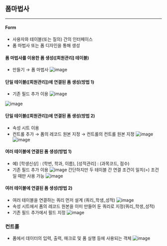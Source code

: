 ## 폼마법사
--------------------------
#### Form
- 사용자와 테이블(또는 질의) 간의 인터페이스
- 폼 마법사 또는 폼 디자인을 통해 생성
#### 폼 마법사를 이용한 폼 생성([회원관리] 테이블)
- 만들기 → 폼 마법사
![image](https://user-images.githubusercontent.com/97229292/166390711-6a763304-5d23-4cc2-8182-2d50b5b8768d.png)

#### 단일 테이블([회원관리])에 연결된 폼 생성(방법 1)
- 기존 필드 추가 이용
![image](https://user-images.githubusercontent.com/97229292/166390713-eb276f21-d197-4334-b882-a5ce48f2e6a4.png)

![image](https://user-images.githubusercontent.com/97229292/166348106-0ee52957-3b86-4434-b652-53c4915dd211.png)

#### 단일 테이블([회원관리])에 연결된 폼 생성(방법 2)
- 속성 시트 이용
- 컨트롤 추가 → 폼의 레코드 원본 지정 → 컨트롤의 컨트롤 원본 지정
![image](https://user-images.githubusercontent.com/97229292/166390722-7beb37ba-cc22-4cfc-a89c-ee7e115316aa.png)
![image](https://user-images.githubusercontent.com/97229292/166380592-ceb87302-2763-411e-9723-19e1c44a6991.png)
#### 여러 테이블에 연결된 폼 생성(방법 1)
- 예) [학생신상] : (학번, 학과, 이름), [성적관리] : (과목코드, 점수)
 - 기존 필드 추가 이용
![image](https://user-images.githubusercontent.com/97229292/166390747-65416d56-4186-4df6-86ca-9165ac2e13dd.png)
간단하지만 두 테이블 간 연결 조건이 일치(=) 조건일 때만 사용 가능
![image](https://user-images.githubusercontent.com/97229292/166389883-c611a962-b08a-4a5b-ade7-57c93efa6b6d.png)

#### 여러 테이블에 연결된 폼 생성(방법 2)
- 여러 테이블을 연결하는 쿼리 먼저 설계 (쿼리_학생_성적)
![image](https://user-images.githubusercontent.com/97229292/166390758-c8e08f9a-22f3-485e-b733-a3e2ca1f33a8.png)
 - 속성 시트에서 폼의 레코드 원본을 이미 만들어 둔 쿼리로 지정(쿼리_학생_성적)
 - 기존 필드 추가에서 필드 지정
![image](https://user-images.githubusercontent.com/97229292/166390763-a55409f3-a9c3-4c53-a7ce-8421c94c5184.png)
### 컨트롤
- 폼에서 데이터의 입력, 출력, 매크로 및 폼 실행 등에 사용되는 객체
![image](https://user-images.githubusercontent.com/97229292/166390771-23106474-81ef-4fcf-acd7-68107393333c.png)
